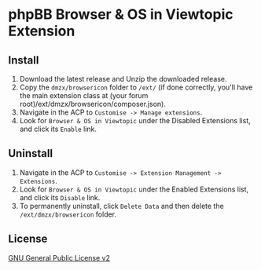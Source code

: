# phpBB Browser & OS in Viewtopic Extension

## Install

1. Download the latest release and Unzip the downloaded release.
2. Copy the `dmzx/browsericon` folder to `/ext/` (if done correctly, you'll have the main extension class at (your forum root)/ext/dmzx/browsericon/composer.json).
3. Navigate in the ACP to `Customise -> Manage extensions`.
4. Look for `Browser & OS in Viewtopic` under the Disabled Extensions list, and click its `Enable` link.

## Uninstall

1. Navigate in the ACP to `Customise -> Extension Management -> Extensions`.
2. Look for `Browser & OS in Viewtopic` under the Enabled Extensions list, and click its `Disable` link.
3. To permanently uninstall, click `Delete Data` and then delete the `/ext/dmzx/browsericon` folder.

## License
[GNU General Public License v2](http://opensource.org/licenses/GPL-2.0)